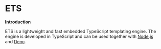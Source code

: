 # ETS

**Introduction**

ETS is a lightweight and fast embedded TypeScript templating engine.
The engine is developed in TypeScript and can be used together with [Node.js](https://nodejs.org/) and [Deno](https://deno.land/).

<!-- TODO

-->